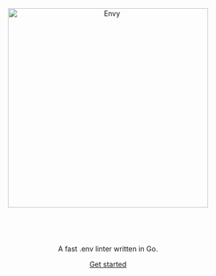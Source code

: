 ---
---

<div style="margin-left: auto; margin-right: auto; text-align: center;">
  <img style="margin-left: auto; margin-right: auto; width: 400px;" src="/brand-7b57575635b0bf392baac602da3ab44f.svg" alt="Envy" />
  <p style="padding-top: 60px;">A fast .env linter written in Go.</p>
  <a href="/about">Get started</a>
</div>
